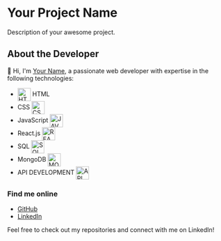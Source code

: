 # Your Project Name

Description of your awesome project.

## About the Developer

👋 Hi, I'm [Your Name](https://github.com/your-username), a passionate web developer with expertise in the following technologies:

- <img align="center" src="https://www.svgrepo.com/show/452228/html-5.svg" height="30" width="30" alt="HTML"/> HTML 
- CSS <img align="center" src="https://www.svgrepo.com/show/303481/css-3-logo.svg" height="30" width="30" alt="CSS"/>
- JavaScript <img align="center" src="https://www.svgrepo.com/show/493719/react-javascript-js-framework-facebook.svg" height="30" width="30" alt="JAVASCRIPT"/>
- React.js <img align="center" src="https://www.svgrepo.com/show/493719/react-javascript-js-framework-facebook.svg" height="30" width="30" alt="REACT"/>
- SQL <img align="center" src="https://www.svgrepo.com/show/331761/sql-database-sql-azure.svg" height="30" width="30" alt="SQL"/>
- MongoDB <img align="center" src="https://www.svgrepo.com/show/439231/mongodb.svg" height="30" width="30" alt="MONGODB"/>
- API DEVELOPMENT <img align="center" src="https://www.svgrepo.com/show/530439/api-interface.svg" height="30" width="30" alt="API"/>

### Find me online

- [GitHub](https://github.com/your-username)
- [LinkedIn](https://www.linkedin.com/in/your-linkedin-profile)

Feel free to check out my repositories and connect with me on LinkedIn!
